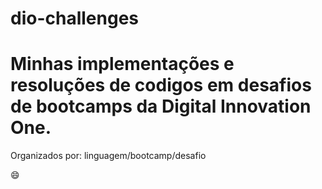 # dio-challenges

# Minhas implementações e resoluções de codigos em desafios de bootcamps da Digital Innovation One.

Organizados por: linguagem/bootcamp/desafio

:smile:
